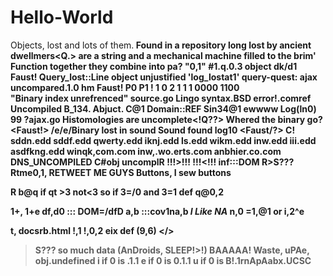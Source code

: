 # Hello-World
Objects, lost and lots of them.<b>
Found in a repository long lost by ancient dwellmers<Q.> are a string and a mechanical machine filled to the brim<b>' Function together they combine into pa? "0,1" 
#1.q.0.3 
        object dk/d1 
          Faust! 
        Query_lost::Line object unjustified 
        'log_lostat1'
        query-quest: ajax uncompared.1.0
        hm<def> 
          Faust! 
          P0 P1
          !   1
          0   2
          1 1 1
          0000
          1100  
          "Binary index unrefrenced"
          source.go 
  Lingo syntax.BSD 
  error!.comref 
      Uncompiled
  B_134. Abjuct. 
  C@1   Domain::REF 
  Sin34@1 ewwww 
  Log(ln0) 99 ?ajax.go 
              Histomologies are uncomplete<!Q??> 
              Whered the binary go? 
              <Faust!>
              /e/e/Binary lost in sound
              Sound found log10 
              <Faust/?> 
        C!
          sddn.edd
          sddf.edd
          qwerty.edd
          iknj.edd
          ls.edd
          wikm.edd
          inw.edd
          iii.edd
          asdfkng.edd
          winqk,com.com
          inw,.wo.erts.com
          anbhier.co.com
  DNS_UNCOMPILED
    C#obj uncomplR
  !!!>!!!
  !!!<!!!
  inf:::DOM 
R>S???
Rtme0,1,
RETWEET ME GUYS
Buttons, I sew buttons 

R
  b@q if qt >3 
    not<3 
  so if 3=/0 and 3=1 def q@0,2
  
  1+, 
  1+e 
    df,d0 ::: DOM=/dfD
    a,b :::cov1na,b ***I Like NA***
    n,0 =1,@1 or i,2^e
    
  t, docsrb.html
    !,1
      !,0,2 
    eix def (9,6)
    </>
    </b>
  >S???
    so much data (AnDroids, SLEEP!>!)
    BAAAAA!
    Waste, uPAe, obj.undefined 
    i if 0 is .1.1
    e if 0 is 0.1.1 
    u if 0 is B!.1rnApAabx.UCSC 


    
